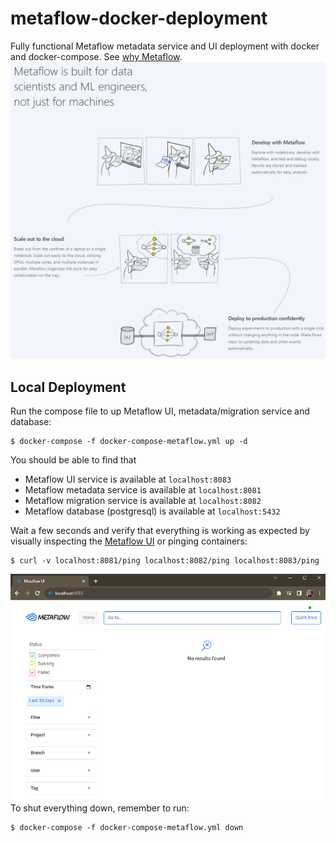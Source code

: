 # metaflow-docker-deployment
Fully functional Metaflow metadata service and UI deployment with docker and docker-compose. See [why Metaflow](https://docs.metaflow.org/introduction/why-metaflow).  
![What is Metaflow](./docs/image.png)
## Local Deployment
Run the compose file to up Metaflow UI, metadata/migration service and database:
```console
$ docker-compose -f docker-compose-metaflow.yml up -d
```
You should be able to find that
* Metaflow UI service is available at `localhost:8083`
* Metaflow metadata service is available at `localhost:8081`
* Metaflow migration service is available at `localhost:8082`
* Metaflow database (postgresql) is available at `localhost:5432`

Wait a few seconds and verify that everything is working as expected by visually inspecting the [Metaflow UI](localhost:8083) or pinging containers:
```console
$ curl -v localhost:8081/ping localhost:8082/ping localhost:8083/ping
```
![Metaflow UI](./docs/image-1.png)  
To shut everything down, remember to run:
```console
$ docker-compose -f docker-compose-metaflow.yml down
```